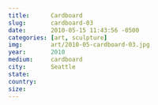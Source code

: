 ```yaml
---
title:  	Cardboard
slug:		cardboard-03
date:   	2010-05-15 11:43:56 -0500
categories: [art, sculpture]
img:		art/2010-05-cardboard-03.jpg
year:		2010
medium:		cardboard
city:		Seattle
state:
country:
size:
---
```

